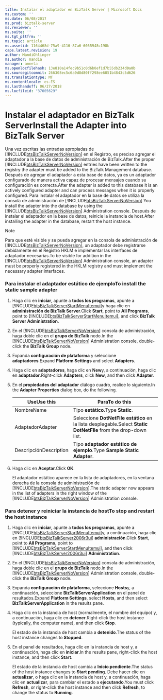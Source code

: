 ```yaml
---
title: Instalar el adaptador en BizTalk Server | Microsoft Docs
ms.custom: ''
ms.date: 06/08/2017
ms.prod: biztalk-server
ms.reviewer: ''
ms.suite: ''
ms.tgt_pltfrm: ''
ms.topic: article
ms.assetid: 1164468d-75a9-4116-87a6-6055948c198b
caps.latest.revision: 19
author: MandiOhlinger
ms.author: mandia
manager: anneta
ms.openlocfilehash: 13e810a14fec9b51c0d6b0ef1d7b55db234d0a0b
ms.sourcegitcommit: 266308ec5c6a9d8d80ff298ee6051b4843c5d626
ms.translationtype: MT
ms.contentlocale: es-ES
ms.lasthandoff: 06/27/2018
ms.locfileid: "37005629"
---
```

# <a name="install-the-adapter-into-biztalk-server"></a><span data-ttu-id="06352-102">Instalar el adaptador en BizTalk Server</span><span class="sxs-lookup"><span data-stu-id="06352-102">Install the Adapter into BizTalk Server</span></span>
<span data-ttu-id="06352-103">Una vez escritas las entradas apropiadas de [!INCLUDE[btsBizTalkServerNoVersion](../includes/btsbiztalkservernoversion-md.md)] en el Registro, es preciso agregar el adaptador a la base de datos de administración de BizTalk.</span><span class="sxs-lookup"><span data-stu-id="06352-103">After the proper [!INCLUDE[btsBizTalkServerNoVersion](../includes/btsbiztalkservernoversion-md.md)] entries have been written to the registry the adapter must be added to the BizTalk Management database.</span></span> <span data-ttu-id="06352-104">Después de agregar el adaptador a esta base de datos, ya es un adaptador configurado de manera activa capaz de procesar mensajes cuando su configuración es correcta.</span><span class="sxs-lookup"><span data-stu-id="06352-104">After the adapter is added to this database it is an actively configured adapter and can process messages when it is properly configured.</span></span> <span data-ttu-id="06352-105">Para instalar el adaptador en la base de datos se utiliza la consola de administración de [!INCLUDE[btsBizTalkServerNoVersion](../includes/btsbiztalkservernoversion-md.md)].</span><span class="sxs-lookup"><span data-stu-id="06352-105">You install the adapter into the database by using the [!INCLUDE[btsBizTalkServerNoVersion](../includes/btsbiztalkservernoversion-md.md)] Administration console.</span></span> <span data-ttu-id="06352-106">Después de instalar el adaptador en la base de datos, reinicie la instancia de host.</span><span class="sxs-lookup"><span data-stu-id="06352-106">After installing the adapter in the database, restart the host instance.</span></span>  

> [!NOTE]
>  <span data-ttu-id="06352-107">Para que esté visible y se pueda agregar en la consola de administración de [!INCLUDE[btsBizTalkServerNoVersion](../includes/btsbiztalkservernoversion-md.md)], un adaptador debe registrarse debidamente en el Registro HKLM e implementar las interfaces de adaptador necesarias.</span><span class="sxs-lookup"><span data-stu-id="06352-107">To be visible for addition in the [!INCLUDE[btsBizTalkServerNoVersion](../includes/btsbiztalkservernoversion-md.md)] Administration console, an adapter must be properly registered in the HKLM registry and must implement the necessary adapter interfaces.</span></span>  

### <a name="to-install-the-static-sample-adapter"></a><span data-ttu-id="06352-108">Para instalar el adaptador estático de ejemplo</span><span class="sxs-lookup"><span data-stu-id="06352-108">To install the static sample adapter</span></span>  

1. <span data-ttu-id="06352-109">Haga clic en **iniciar**, apunte a **todos los programas**, apunte a [!INCLUDE[btsBizTalkServerStartMenuItemui](../includes/btsbiztalkserverstartmenuitemui-md.md)]y haga clic en **administración de BizTalk Server**.</span><span class="sxs-lookup"><span data-stu-id="06352-109">Click **Start**, point to **All Programs**, point to [!INCLUDE[btsBizTalkServerStartMenuItemui](../includes/btsbiztalkserverstartmenuitemui-md.md)], and click **BizTalk Server Administration**.</span></span>  

2. <span data-ttu-id="06352-110">En el [!INCLUDE[btsBizTalkServerNoVersion](../includes/btsbiztalkservernoversion-md.md)] consola de administración, haga doble clic en el **grupo de BizTalk** nodo.</span><span class="sxs-lookup"><span data-stu-id="06352-110">In the [!INCLUDE[btsBizTalkServerNoVersion](../includes/btsbiztalkservernoversion-md.md)] Administration console, double-click the  **BizTalk Group** node.</span></span>  

3. <span data-ttu-id="06352-111">Expanda **configuración de plataforma** y seleccione **adaptadores**.</span><span class="sxs-lookup"><span data-stu-id="06352-111">Expand **Platform Settings** and select **Adapters**.</span></span>  

4. <span data-ttu-id="06352-112">Haga clic en **adaptadores**, haga clic en **New**y, a continuación, haga clic en **adaptador**.</span><span class="sxs-lookup"><span data-stu-id="06352-112">Right-click **Adapters**, click **New**, and then click **Adapter**.</span></span>  

5. <span data-ttu-id="06352-113">En el **propiedades del adaptador** diálogo cuadro, realice lo siguiente.</span><span class="sxs-lookup"><span data-stu-id="06352-113">In the **Adapter Properties** dialog box, do the following.</span></span>  


   |  <span data-ttu-id="06352-114">Use</span><span class="sxs-lookup"><span data-stu-id="06352-114">Use this</span></span>   |                      <span data-ttu-id="06352-115">Para</span><span class="sxs-lookup"><span data-stu-id="06352-115">To do this</span></span>                       |
   |-------------|-------------------------------------------------------|
   |    <span data-ttu-id="06352-116">Nombre</span><span class="sxs-lookup"><span data-stu-id="06352-116">Name</span></span>     |                   <span data-ttu-id="06352-117">Tipo **estático**.</span><span class="sxs-lookup"><span data-stu-id="06352-117">Type **Static**.</span></span>                    |
   |   <span data-ttu-id="06352-118">Adaptador</span><span class="sxs-lookup"><span data-stu-id="06352-118">Adapter</span></span>   | <span data-ttu-id="06352-119">Seleccione **DotNetFile estático** en la lista desplegable.</span><span class="sxs-lookup"><span data-stu-id="06352-119">Select **Static DotNetFile** from the drop-down list.</span></span> |
   | <span data-ttu-id="06352-120">Descripción</span><span class="sxs-lookup"><span data-stu-id="06352-120">Description</span></span> |            <span data-ttu-id="06352-121">Tipo **adaptador estático de ejemplo**.</span><span class="sxs-lookup"><span data-stu-id="06352-121">Type **Sample Static Adapter**.</span></span>            |


6. <span data-ttu-id="06352-122">Haga clic en **Aceptar**.</span><span class="sxs-lookup"><span data-stu-id="06352-122">Click **OK**.</span></span>  

    <span data-ttu-id="06352-123">El adaptador estático aparece en la lista de adaptadores, en la ventana derecha de la consola de administración de [!INCLUDE[btsBizTalkServerNoVersion](../includes/btsbiztalkservernoversion-md.md)].</span><span class="sxs-lookup"><span data-stu-id="06352-123">The static adapter now appears in the list of adapters in the right window of the [!INCLUDE[btsBizTalkServerNoVersion](../includes/btsbiztalkservernoversion-md.md)] Administration console.</span></span>  

### <a name="to-stop-and-restart-the-host-instance"></a><span data-ttu-id="06352-124">Para detener y reiniciar la instancia de host</span><span class="sxs-lookup"><span data-stu-id="06352-124">To stop and restart the host instance</span></span>  

1. <span data-ttu-id="06352-125">Haga clic en **iniciar**, apunte a **todos los programas**, apunte a [!INCLUDE[btsBizTalkServerStartMenuItemui](../includes/btsbiztalkserverstartmenuitemui-md.md)]y, a continuación, haga clic en [!INCLUDE[btsBizTalkServer2006r3ui](../includes/btsbiztalkserver2006r3ui-md.md)] **administración**.</span><span class="sxs-lookup"><span data-stu-id="06352-125">Click **Start**, point to **All Programs**, point to [!INCLUDE[btsBizTalkServerStartMenuItemui](../includes/btsbiztalkserverstartmenuitemui-md.md)], and then click [!INCLUDE[btsBizTalkServer2006r3ui](../includes/btsbiztalkserver2006r3ui-md.md)] **Administration**.</span></span>  

2. <span data-ttu-id="06352-126">En el [!INCLUDE[btsBizTalkServerNoVersion](../includes/btsbiztalkservernoversion-md.md)] consola de administración, haga doble clic en el **grupo de BizTalk** nodo.</span><span class="sxs-lookup"><span data-stu-id="06352-126">In the [!INCLUDE[btsBizTalkServerNoVersion](../includes/btsbiztalkservernoversion-md.md)] Administration console, double-click the  **BizTalk Group** node.</span></span>  

3. <span data-ttu-id="06352-127">Expanda **configuración de plataforma**, seleccione **Hosts**y, a continuación, seleccione **BizTalkServerApplication** en el panel de resultados.</span><span class="sxs-lookup"><span data-stu-id="06352-127">Expand **Platform Settings**, select **Hosts**, and then select **BizTalkServerApplication** in the results pane.</span></span>  

4. <span data-ttu-id="06352-128">Haga clic en la instancia de host (normalmente, el nombre del equipo) y, a continuación, haga clic en **detener**.</span><span class="sxs-lookup"><span data-stu-id="06352-128">Right-click the host instance (typically, the computer name), and then click **Stop**.</span></span>  

    <span data-ttu-id="06352-129">El estado de la instancia de host cambia a **detenido**.</span><span class="sxs-lookup"><span data-stu-id="06352-129">The status of the host instance changes to **Stopped**.</span></span>  

5. <span data-ttu-id="06352-130">En el panel de resultados, haga clic en la instancia de host y, a continuación, haga clic en **iniciar**.</span><span class="sxs-lookup"><span data-stu-id="06352-130">In the results pane, right-click the host instance, and then click **Start**.</span></span>  

    <span data-ttu-id="06352-131">El estado de la instancia de host cambia a **Inicio pendiente**.</span><span class="sxs-lookup"><span data-stu-id="06352-131">The status of the host instance changes to **Start pending**.</span></span> <span data-ttu-id="06352-132">Debe hacer clic en **actualizar**, o haga clic en la instancia de host y, a continuación, haga clic en **actualizar**, para cambiar el estado a **ejecutando**.</span><span class="sxs-lookup"><span data-stu-id="06352-132">You must click **Refresh**, or right-click the host instance and then click **Refresh**, to change the status to **Running**.</span></span>